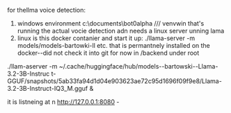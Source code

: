 for thellma voice detection:

1. windows environment c:\documents\bot0alpha /// venvwin that's running the actual vocie detection adn needs a linux server unning lama
2. linux is this docker contanier and start it up:
./llama-server -m models/models-bartowki-ll etc. that is permantnely installed on the docker--did not check it into git for now in /backend under root

./llam-aserver -m ~/.cache/huggingface/hub/models--bartowski--Llama-3.2-3B-Instruc
t-GGUF/snapshots/5ab33fa94d1d04e903623ae72c95d1696f09f9e8/Llama-3.2-3B-Instruct-IQ3_M.gguf &

it is listneing at n http://127.0.0.1:8080 -
